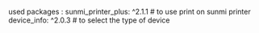used packages : 
sunmi_printer_plus: ^2.1.1 # to use print on sunmi printer
device_info: ^2.0.3 # to select the type of device 
